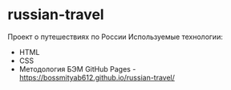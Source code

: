 # russian-travel
Проект о путешествиях по России
Используемые технологии:
-  HTML
-  CSS
-  Методология БЭМ
GitHub Pages - https://bossmityab612.github.io/russian-travel/
